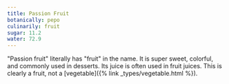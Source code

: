 ```yaml
---
title: Passion Fruit
botanically: pepo
culinarily: fruit
sugar: 11.2
water: 72.9
---
```

"Passion fruit" literally has "fruit" in the name. It is super sweet, colorful, and commonly used in desserts. Its juice is often used in fruit juices. This is clearly a fruit, not a [vegetable]({% link _types/vegetable.html %}).